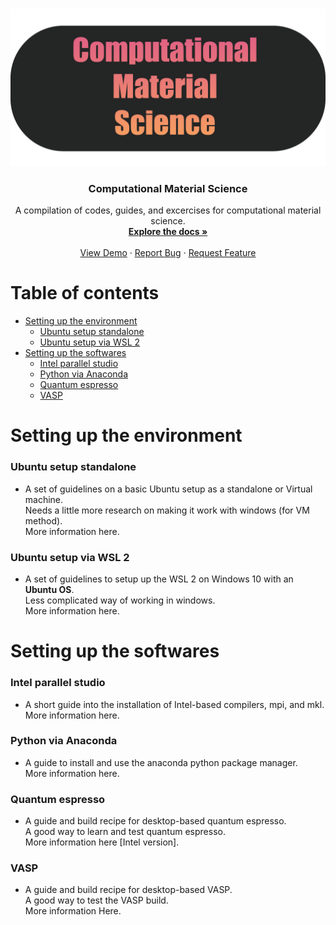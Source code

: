 <!-- PROJECT LOGO -->
<br />
<p align="center">
  <a href="https://github.com/kimrojas/Computational-Material-Science">
    <img src="readme_files/cms-01.png" alt="Logo" width=600>
  </a>

  <h3 align="center">Computational Material Science</h3>

  <p align="center">
    A compilation of codes, guides, and excercises for computational material science.
    <br />
    <a href="https://github.com/kimrojas/Computational-Material-Science"><strong>Explore the docs »</strong></a>
    <br />
    <br />
    <a href="https://github.com/kimrojas/Computational-Material-Science">View Demo</a>
    ·
    <a href="https://github.com/kimrojas/Computational-Material-Science/issues">Report Bug</a>
    ·
    <a href="https://github.com/kimrojas/Computational-Material-Science/issues">Request Feature</a>
  </p>
</p>

# Table of contents
   * [Setting up the environment](#Setting-up-the-environment)
      * [Ubuntu setup standalone](###Ubuntu-setup-standalone)   
      * [Ubuntu setup via WSL 2](###Ubuntu-setup-via-WSL-2)
   * [Setting up the softwares](#Setting-up-the-softwares)
      * [Intel parallel studio](###Intel-parallel-studio)
      * [Python via Anaconda](###Python-via-Anaconda)
      * [Quantum espresso](###Quantum-espresso)
      * [VASP](###VASP)




# Setting up the environment

### Ubuntu setup standalone

- A set of guidelines on a basic Ubuntu setup as a standalone or Virtual machine. <br> Needs a little more research on making it work with windows (for VM method).  <br> More information here. 

### Ubuntu setup via WSL 2

- A set of guidelines to setup up the WSL 2 on Windows 10 with an **Ubuntu OS**. <br>Less complicated way of working in windows. <br> More information here.

# Setting up the softwares

### Intel parallel studio

- A short guide into the installation of Intel-based compilers, mpi, and mkl. <br> More information here. 

### Python via Anaconda

- A guide to install and use the anaconda python package manager. <br> More information here. 

### Quantum espresso 

- A guide and build recipe for desktop-based quantum espresso. <br> A good way to learn and test quantum espresso. <br> More information here [Intel version]. 

### VASP

- A guide and build recipe for desktop-based VASP. <br> A good way to test the VASP build. <br> More information Here.



